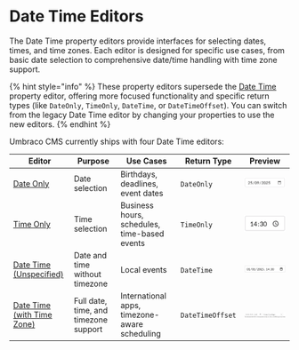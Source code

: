 # Date Time Editors

The Date Time property editors provide interfaces for selecting dates, times, and time zones. Each editor is designed for specific use cases, from basic date selection to comprehensive date/time handling with time zone support.

{% hint style="info" %}
These property editors supersede the [Date Time](../date-time.md) property editor, offering more focused functionality and specific return types (like `DateOnly`, `TimeOnly`, `DateTime`, or `DateTimeOffset`). You can switch from the legacy Date Time editor by changing your properties to use the new editors.
{% endhint %}

Umbraco CMS currently ships with four Date Time editors:

| Editor | Purpose | Use Cases | Return Type | Preview |
|--------|---------|-----------|-------------|---------|
| [Date Only](date-only.md) | Date selection | Birthdays, deadlines, event dates | `DateOnly` | ![Date Only editor](./images/date-only-editor.png) |
| [Time Only](time-only.md) | Time selection | Business hours, schedules, time-based events | `TimeOnly` | ![Time Only editor](./images/time-only-time-format-hhmm.png) |
| [Date Time (Unspecified)](date-time-unspecified.md) | Date and time without timezone | Local events | `DateTime` | ![Date Time Unspecified editor](./images/date-time-time-format-hhmm.png) |
| [Date Time (with Time Zone)](date-time-with-time-zone.md) | Full date, time, and timezone support | International apps, timezone-aware scheduling | `DateTimeOffset` | ![Date Time with Time Zone editor](./images/date-time-with-time-zone-editor.png) |
